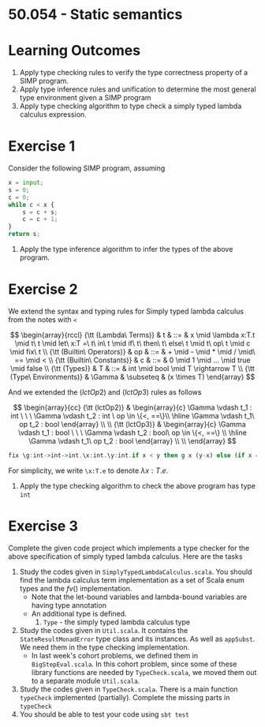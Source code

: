 # 50.054 - Static semantics 

# Learning Outcomes 

1. Apply type checking rules to verify the type correctness property of a SIMP program.
1. Apply type inference rules and unification to determine the most general type environment given a SIMP program
1. Apply type checking algorithm to type check a simply typed lambda calculus expression.


# Exercise 1 

Consider the following SIMP program, assuming

```python
x = input; 
s = 0;     
c = 0;     
while c < x {   
    s = c + s;  
    c = c + 1;  
}
return s;
```

1. Apply the type inference algorithm to infer the types of the above program.

# Exercise 2

We extend the syntax and typing rules for Simply typed lambda calculus from the notes with `<`

$$
\begin{array}{rccl}
 {\tt (Lambda\ Terms)} & t & ::= & x \mid \lambda x:T.t \mid t\ t \mid let\ x:T =\ t\ in\ t \mid  if\ t\ then\ t\ else\ t \mid t\ op\ t \mid c \mid fix\ t \\
 {\tt (Builtin\ Operators)} & op & ::= & + \mid - \mid * \mid / \mid\ == \mid < \\
 {\tt (Builtin\ Constants)} & c & ::= & 0 \mid 1 \mid ... \mid true \mid false \\
 {\tt (Types)} & T & ::= & int \mid bool \mid T \rightarrow T \\ 
 {\tt (Type\ Environments)} & \Gamma & \subseteq & (x \times T)
\end{array}
$$

And we extended the $(lctOp2)$ and $(lctOp3)$ rules as follows

$$
\begin{array}{cc}
{\tt (lctOp2)} & \begin{array}{c}
               \Gamma \vdash t_1 : int \ \ \ \Gamma \vdash t_2 : int \ op \in \{<, ==\}\\
               \hline
               \Gamma \vdash  t_1\ op t_2 : bool 
               \end{array} \\ \\ 
{\tt (lctOp3)} & \begin{array}{c}
               \Gamma \vdash t_1 : bool \ \ \ \Gamma \vdash t_2 : bool\ op \in \{<, ==\} \\
               \hline
               \Gamma \vdash  t_1\ op t_2 : bool 
               \end{array} \\ \\ 
\end{array}
$$

```haskell
fix \g:int->int->int.\x:int.\y:int.if x < y then g x (y-x) else (if x == y then x else g (x-y) y)
```

For simplicity, we write `\x:T.e` to denote $\lambda x:T.e$.

1. Apply the type checking algorithm to check the above program has type `int`


# Exercise 3

Complete the given code project which implements a type checker for the above specification of simply typed lambda calculus.
Here are the tasks

1. Study the codes given in `SimplyTypedLambdaCalculus.scala`. You should find the lambda calculus term implementation as a set of Scala enum types and the $fv()$ implementation.
    * Note that the let-bound variables and lambda-bound variables are having type annotation
    * An additional type is defined.
      1. `Type` - the simply typed lambda calculus type
1. Study the codes given in `Util.scala`. It contains the `StateResultMonadError` type class and its instances. As well as `appSubst`. We need them in the type checking implementation.
    * In last week's cohort problems, we defined them in `BigStepEval.scala`. In this cohort problem, since some of these library functions are needed by `TypeCheck.scala`, we moved them out to a separate module `Util.scala`.
1. Study the codes given in `TypeCheck.scala`. There is a main function `typeCheck` implemented (partially). Complete the missing parts in `typeCheck`
1. You should be able to test your code using `sbt test`

